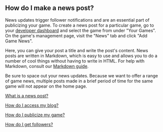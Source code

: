 ## How do I make a news post?

News updates trigger follower notifications and are an essential part of publicizing your game. To create a news post for a particular game, go to your [developer dashboard](http://gamejolt.com/dashboard/) and select the game from under "Your Games". On the game's management page, visit the "News" tab and click "Add Game News".

Here, you can give your post a title and write the post's content. News posts are written in Markdown, which is easy to use and allows you to do a number of cool things without having to write in HTML. For help with  Markdown, consult our [Markdown guide](http://help.gamejolt.com/markdown-games).

Be sure to space out your news updates. Because we want to offer a range of game news, multiple posts made in a brief period of time for the same game will not appear on the home page.

[What is a news post?](Link)

[How do I access my blog?](Link)

[How do I publicize my game?](Link)

[How do I get followers?](Link)
